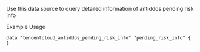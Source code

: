 Use this data source to query detailed information of antiddos pending risk info

Example Usage

```hcl
data "tencentcloud_antiddos_pending_risk_info" "pending_risk_info" {
}
```